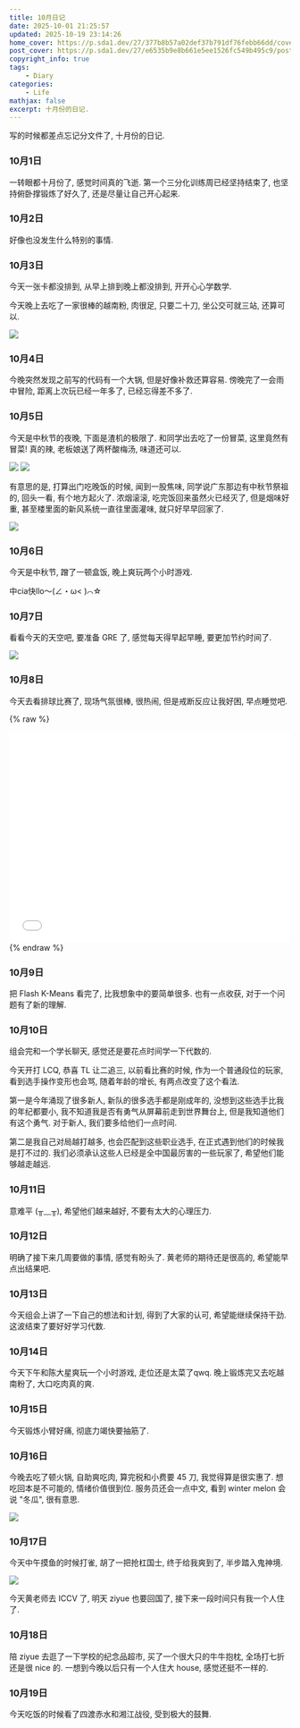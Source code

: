 ```yaml
---
title: 10月日记
date: 2025-10-01 21:25:57
updated: 2025-10-19 23:14:26
home_cover: https://p.sda1.dev/27/377b8b57a02def37b791df76febb66dd/cover.jpg
post_cover: https://p.sda1.dev/27/e6535b9e8b661e5ee1526fc549b495c9/post.jpg
copyright_info: true
tags:
    - Diary
categories:
    - Life
mathjax: false
excerpt: 十月份的日记.
---
```


写的时候都差点忘记分文件了, 十月份的日记.

### 10月1日

一转眼都十月份了, 感觉时间真的飞逝. 第一个三分化训练周已经坚持结束了, 也坚持俯卧撑锻炼了好久了, 还是尽量让自己开心起来.

### 10月2日

好像也没发生什么特别的事情.

### 10月3日

今天一张卡都没排到, 从早上排到晚上都没排到, 开开心心学数学.

今天晚上去吃了一家很棒的越南粉, 肉很足, 只要二十刀, 坐公交可就三站, 还算可以.

<img src="https://p.sda1.dev/27/477aad592539abe92f83965317a29bc8/pho.jpg" />

### 10月4日

今晚突然发现之前写的代码有一个大锅, 但是好像补救还算容易. 傍晚完了一会雨中冒险, 距离上次玩已经一年多了, 已经忘得差不多了.

### 10月5日

今天是中秋节的夜晚, 下面是渣机的极限了. 和同学出去吃了一份冒菜, 这里竟然有冒菜! 真的辣, 老板娘送了两杯酸梅汤, 味道还可以.

<img src="https://p.sda1.dev/27/aaccc4dd4af335aa44be775d4bd69168/food.jpg" />

<img src="https://p.sda1.dev/27/68a7fc76e40d0b8b1088fabc56a461fd/moon.jpg" />

有意思的是, 打算出门吃晚饭的时候, 闻到一股焦味, 同学说广东那边有中秋节祭祖的, 回头一看, 有个地方起火了. 浓烟滚滚, 吃完饭回来虽然火已经灭了, 但是烟味好重, 甚至楼里面的新风系统一直往里面灌味, 就只好早早回家了.

<img src="https://p.sda1.dev/27/693f5e186c812ae9e0417ef413e7cead/smoke.jpg" />

### 10月6日

今天是中秋节, 蹭了一顿盒饭, 晚上爽玩两个小时游戏.

中cia快llo～(∠・ω< )⌒☆

### 10月7日

看看今天的天空吧, 要准备 GRE 了, 感觉每天得早起早睡, 要更加节约时间了.

<img src="https://p.sda1.dev/27/9d235c0512c33df3087bb1a2d370739c/sky.jpg" />

### 10月8日

今天去看排球比赛了, 现场气氛很棒, 很热闹, 但是戒断反应让我好困, 早点睡觉吧.

{% raw %}
<div style="position: relative; width: 100%; height: 0; padding-bottom: 75%;">
<iframe src="//player.bilibili.com/player.html?isOutside=true&aid=115342118490046&bvid=BV1Pzx6zuEmc&cid=32933023288&p=1&high_quality=1&autoplay=0" scrolling="no" border="0" frameborder="no" framespacing="0" allowfullscreen="true" style="position: absolute; width: 100%; height: 100%; Left: 0; top: 0;" ></iframe></div>
{% endraw %}

### 10月9日

把 Flash K-Means 看完了, 比我想象中的要简单很多. 也有一点收获, 对于一个问题有了新的理解.

### 10月10日

组会完和一个学长聊天, 感觉还是要花点时间学一下代数的.

今天开打 LCQ, 恭喜 TL 让二追三, 以前看比赛的时候, 作为一个普通段位的玩家, 看到选手操作变形也会骂, 随着年龄的增长, 有两点改变了这个看法.

第一是今年涌现了很多新人, 新队的很多选手都是刚成年的, 没想到这些选手比我的年纪都要小, 我不知道我是否有勇气从屏幕前走到世界舞台上, 但是我知道他们有这个勇气. 对于新人, 我们要多给他们一点时间.

第二是我自己对局越打越多, 也会匹配到这些职业选手, 在正式遇到他们的时候我是打不过的. 我们必须承认这些人已经是全中国最厉害的一些玩家了, 希望他们能够越走越远.

### 10月11日

意难平 (╥﹏╥), 希望他们越来越好, 不要有太大的心理压力.

### 10月12日

明确了接下来几周要做的事情, 感觉有盼头了. 黄老师的期待还是很高的, 希望能早点出结果吧.

### 10月13日

今天组会上讲了一下自己的想法和计划, 得到了大家的认可, 希望能继续保持干劲. 这波结束了要好好学习代数.

### 10月14日

今天下午和陈大星爽玩一个小时游戏, 走位还是太菜了qwq. 晚上锻炼完又去吃越南粉了, 大口吃肉真的爽.

### 10月15日

今天锻炼小臂好痛, 彻底力竭快要抽筋了.

### 10月16日

今晚去吃了顿火锅, 自助爽吃肉, 算完税和小费要 45 刀, 我觉得算是很实惠了. 想吃回本是不可能的, 情绪价值很到位. 服务员还会一点中文, 看到 winter melon 会说 "冬瓜", 很有意思.

<img src="https://p.sda1.dev/28/861d3fb1379b90cce61bddfde9db413d/hot_pot.jpg" />

### 10月17日

今天中午摸鱼的时候打雀, 胡了一把抢杠国士, 终于给我爽到了, 半步踏入鬼神境.

<img src="https://p.sda1.dev/28/456ce2f114cfed2e5d0ac1479b777bc3/maj.png" />

今天黄老师去 ICCV 了, 明天 ziyue 也要回国了, 接下来一段时间只有我一个人住了.

### 10月18日

陪 ziyue 去逛了一下学校的纪念品超市, 买了一个很大只的牛牛抱枕, 全场打七折还是很 nice 的. 一想到今晚以后只有一个人住大 house, 感觉还挺不一样的.

### 10月19日

今天吃饭的时候看了四渡赤水和湘江战役, 受到极大的鼓舞.
